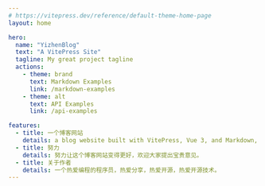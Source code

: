 ```yaml
---
# https://vitepress.dev/reference/default-theme-home-page
layout: home

hero:
  name: "YizhenBlog"
  text: "A VitePress Site"
  tagline: My great project tagline
  actions:
    - theme: brand
      text: Markdown Examples
      link: /markdown-examples
    - theme: alt
      text: API Examples
      link: /api-examples

features:
  - title: 一个博客网站
    details: a blog website built with VitePress, Vue 3, and Markdown, with a dark mode and light mode, and a responsive design.
  - title: 努力
    details: 努力让这个博客网站变得更好，欢迎大家提出宝贵意见。
  - title: 关于作者
    details: 一个热爱编程的程序员，热爱分享，热爱开源，热爱开源技术。
---
```


